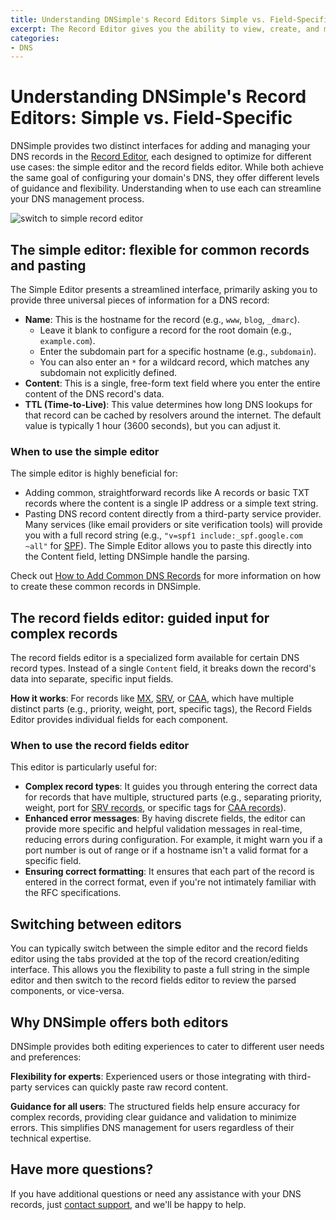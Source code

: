 ```yaml
---
title: Understanding DNSimple's Record Editors Simple vs. Field-Specific
excerpt: The Record Editor gives you the ability to view, create, and manage the DNS records for a domain.
categories:
- DNS
---
```


# Understanding DNSimple's Record Editors: Simple vs. Field-Specific

DNSimple provides two distinct interfaces for adding and managing your DNS records in the [Record Editor](/articles/record-editor/), each designed to optimize for different use cases: the simple editor and the record fields editor. While both achieve the same goal of configuring your domain's DNS, they offer different levels of guidance and flexibility. Understanding when to use each can streamline your DNS management process.

![switch to simple record editor](/files/switch-to-simple-editor.png)

## The simple editor: flexible for common records and pasting
The Simple Editor presents a streamlined interface, primarily asking you to provide three universal pieces of information for a DNS record:
- **Name**: This is the hostname for the record (e.g., `www`, `blog`, `_dmarc`).
    - Leave it blank to configure a record for the root domain (e.g., `example.com`).
    - Enter the subdomain part for a specific hostname (e.g., `subdomain`).
    - You can also enter an `*` for a wildcard record, which matches any subdomain not explicitly defined.
- **Content**: This is a single, free-form text field where you enter the entire content of the DNS record's data.
- **TTL (Time-to-Live)**: This value determines how long DNS lookups for that record can be cached by resolvers around the internet. The default value is typically 1 hour (3600 seconds), but you can adjust it.

### When to use the simple editor
The simple editor is highly beneficial for:
- Adding common, straightforward records like A records or basic TXT records where the content is a single IP address or a simple text string.
- Pasting DNS record content directly from a third-party service provider. Many services (like email providers or site verification tools) will provide you with a full record string (e.g., `"v=spf1 include:_spf.google.com ~all"` for [SPF](/articles/spf-record/)). The Simple Editor allows you to paste this directly into the Content field, letting DNSimple handle the parsing.

Check out [How to Add Common DNS Records](/articles/how-to-add-dns-records/) for more information on how to create these common records in DNSimple.

## The record fields editor: guided input for complex records
The record fields editor is a specialized form available for certain DNS record types. Instead of a single `Content` field, it breaks down the record's data into separate, specific input fields.

**How it works**: For records like [MX](/articles/mx-record/), [SRV](/articles/srv-record/), or [CAA](/articles/caa-record/), which have multiple distinct parts (e.g., priority, weight, port, specific tags), the Record Fields Editor provides individual fields for each component.

### When to use the record fields editor
This editor is particularly useful for:
- **Complex record types**: It guides you through entering the correct data for records that have multiple, structured parts (e.g., separating priority, weight, port for [SRV records](/articles/add-srv-record/), or specific tags for [CAA records](/articles/manage-caa-record/)).
- **Enhanced error messages**: By having discrete fields, the editor can provide more specific and helpful validation messages in real-time, reducing errors during configuration. For example, it might warn you if a port number is out of range or if a hostname isn't a valid format for a specific field.
- **Ensuring correct formatting**: It ensures that each part of the record is entered in the correct format, even if you're not intimately familiar with the RFC specifications.
  
## Switching between editors
You can typically switch between the simple editor and the record fields editor using the tabs provided at the top of the record creation/editing interface. This allows you the flexibility to paste a full string in the simple editor and then switch to the record fields editor to review the parsed components, or vice-versa.

## Why DNSimple offers both editors
DNSimple provides both editing experiences to cater to different user needs and preferences:

**Flexibility for experts**: Experienced users or those integrating with third-party services can quickly paste raw record content.

**Guidance for all users**: The structured fields help ensure accuracy for complex records, providing clear guidance and validation to minimize errors. This simplifies DNS management for users regardless of their technical expertise.

## Have more questions?
If you have additional questions or need any assistance with your DNS records, just [contact support](https://dnsimple.com/feedback), and we'll be happy to help.



